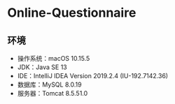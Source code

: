 # Online-Questionnaire

## 环境

- 操作系统：macOS 10.15.5
- JDK：Java SE 13
- IDE：IntelliJ IDEA Version 2019.2.4 (IU-192.7142.36)
- 数据库：MySQL 8.0.19
- 服务器：Tomcat 8.5.51.0
